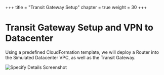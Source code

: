 +++
title = "Transit Gateway Setup"
chapter = true
weight = 30
+++

# Transit Gateway Setup and VPN to Datacenter

Using a predefined CloudFormation template, we will deploy a Router into the Simulated Datacenter VPC, as well as the Transit Gateway.

![Specify Details Screenshot](../images/hybrid-tgw-diagram.png)
